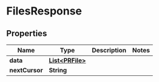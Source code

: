 

# FilesResponse


## Properties

| Name | Type | Description | Notes |
|------------ | ------------- | ------------- | -------------|
|**data** | [**List&lt;PRFile&gt;**](PRFile.md) |  |  |
|**nextCursor** | **String** |  |  |



